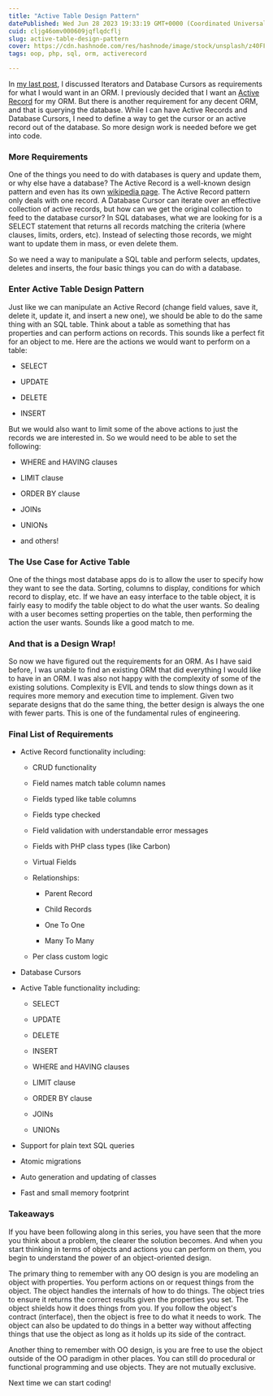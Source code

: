 ```yaml
---
title: "Active Table Design Pattern"
datePublished: Wed Jun 28 2023 19:33:19 GMT+0000 (Coordinated Universal Time)
cuid: cljg46omv000609jqflqdcflj
slug: active-table-design-pattern
cover: https://cdn.hashnode.com/res/hashnode/image/stock/unsplash/z40FFxn34SY/upload/f9a096c19fd07ee2ff8a6c6dcb60c462.jpeg
tags: oop, php, sql, orm, activerecord

---
```


In [my last post](https://blog.phpfui.com/iterators-and-database-cursors-in-php), I discussed Iterators and Database Cursors as requirements for what I would want in an ORM. I previously decided that I want an [Active Record](https://blog.phpfui.com/zen-and-the-art-of-class-design) for my ORM. But there is another requirement for any decent ORM, and that is querying the database. While I can have Active Records and Database Cursors, I need to define a way to get the cursor or an active record out of the database. So more design work is needed before we get into code.

### More Requirements

One of the things you need to do with databases is query and update them, or why else have a database? The Active Record is a well-known design pattern and even has its own [wikipedia page](https://en.wikipedia.org/wiki/Active_record_pattern). The Active Record pattern only deals with one record. A Database Cursor can iterate over an effective collection of active records, but how can we get the original collection to feed to the database cursor? In SQL databases, what we are looking for is a SELECT statement that returns all records matching the criteria (where clauses, limits, orders, etc). Instead of selecting those records, we might want to update them in mass, or even delete them.

So we need a way to manipulate a SQL table and perform selects, updates, deletes and inserts, the four basic things you can do with a database.

### Enter Active Table Design Pattern

Just like we can manipulate an Active Record (change field values, save it, delete it, update it, and insert a new one), we should be able to do the same thing with an SQL table. Think about a table as something that has properties and can perform actions on records. This sounds like a perfect fit for an object to me. Here are the actions we would want to perform on a table:

* SELECT
    
* UPDATE
    
* DELETE
    
* INSERT
    

But we would also want to limit some of the above actions to just the records we are interested in. So we would need to be able to set the following:

* WHERE and HAVING clauses
    
* LIMIT clause
    
* ORDER BY clause
    
* JOINs
    
* UNIONs
    
* and others!
    

### The Use Case for Active Table

One of the things most database apps do is to allow the user to specify how they want to see the data. Sorting, columns to display, conditions for which record to display, etc. If we have an easy interface to the table object, it is fairly easy to modify the table object to do what the user wants. So dealing with a user becomes setting properties on the table, then performing the action the user wants. Sounds like a good match to me.

### And that is a Design Wrap!

So now we have figured out the requirements for an ORM. As I have said before, I was unable to find an existing ORM that did everything I would like to have in an ORM. I was also not happy with the complexity of some of the existing solutions. Complexity is EVIL and tends to slow things down as it requires more memory and execution time to implement. Given two separate designs that do the same thing, the better design is always the one with fewer parts. This is one of the fundamental rules of engineering.

### Final List of Requirements

* Active Record functionality including:
    
    * CRUD functionality
        
    * Field names match table column names
        
    * Fields typed like table columns
        
    * Fields type checked
        
    * Field validation with understandable error messages
        
    * Fields with PHP class types (like Carbon)
        
    * Virtual Fields
        
    * Relationships:
        
        * Parent Record
            
        * Child Records
            
        * One To One
            
        * Many To Many
            
    * Per class custom logic
        
* Database Cursors
    
* Active Table functionality including:
    
    * SELECT
        
    * UPDATE
        
    * DELETE
        
    * INSERT
        
    * WHERE and HAVING clauses
        
    * LIMIT clause
        
    * ORDER BY clause
        
    * JOINs
        
    * UNIONs
        
* Support for plain text SQL queries
    
* Atomic migrations
    
* Auto generation and updating of classes
    
* Fast and small memory footprint
    

### Takeaways

If you have been following along in this series, you have seen that the more you think about a problem, the clearer the solution becomes. And when you start thinking in terms of objects and actions you can perform on them, you begin to understand the power of an object-oriented design.

The primary thing to remember with any OO design is you are modeling an object with properties. You perform actions on or request things from the object. The object handles the internals of how to do things. The object tries to ensure it returns the correct results given the properties you set. The object shields how it does things from you. If you follow the object's contract (interface), then the object is free to do what it needs to work. The object can also be updated to do things in a better way without affecting things that use the object as long as it holds up its side of the contract.

Another thing to remember with OO design, is you are free to use the object outside of the OO paradigm in other places. You can still do procedural or functional programming and use objects. They are not mutually exclusive.

Next time we can start coding!